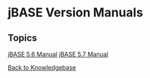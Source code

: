 # jBASE Version Manuals

## Topics

[jBASE 5.6 Manual](./../manuals/jbase-5.6-manual/README.md)
[jBASE 5.7 Manual](./../manuals/jbase-5.7-manual/README.md)

[Back to Knowledgebase](./../README.md)